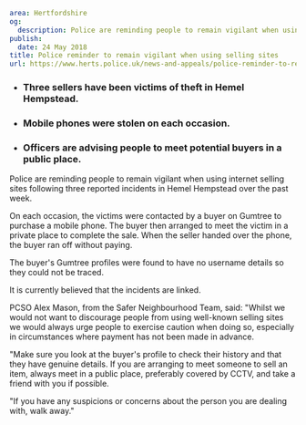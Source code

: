 ```yaml
area: Hertfordshire
og:
  description: Police are reminding people to remain vigilant when using internet selling sites following three reported incidents in Hemel Hempstead over the past week.
publish:
  date: 24 May 2018
title: Police reminder to remain vigilant when using selling sites
url: https://www.herts.police.uk/news-and-appeals/police-reminder-to-remain-vigilant-when-using-selling-sites-0264D
```

* ### Three sellers have been victims of theft in Hemel Hempstead.

 * ### Mobile phones were stolen on each occasion.

 * ### Officers are advising people to meet potential buyers in a public place.

Police are reminding people to remain vigilant when using internet selling sites following three reported incidents in Hemel Hempstead over the past week.

On each occasion, the victims were contacted by a buyer on Gumtree to purchase a mobile phone. The buyer then arranged to meet the victim in a private place to complete the sale. When the seller handed over the phone, the buyer ran off without paying.

The buyer's Gumtree profiles were found to have no username details so they could not be traced.

It is currently believed that the incidents are linked.

PCSO Alex Mason, from the Safer Neighbourhood Team, said: "Whilst we would not want to discourage people from using well-known selling sites we would always urge people to exercise caution when doing so, especially in circumstances where payment has not been made in advance.

"Make sure you look at the buyer's profile to check their history and that they have genuine details. If you are arranging to meet someone to sell an item, always meet in a public place, preferably covered by CCTV, and take a friend with you if possible.

"If you have any suspicions or concerns about the person you are dealing with, walk away."
